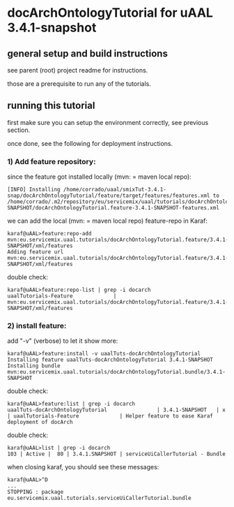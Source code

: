 
# docArchOntologyTutorial for uAAL 3.4.1-snapshot





## general setup and build instructions


see parent (root) project readme for instructions.

those are a prerequisite to run any of the tutorials.





## running this tutorial


first make sure you can setup the environment correctly, see previous section.

once done, see the following for deployment instructions. 



### 1) Add feature repository:

since the feature got installed locally (mvn: = maven local repo):

	[INFO] Installing /home/corrado/uaal/smixTut-3.4.1-snap/docArchOntologyTutorial/feature/target/features/features.xml to /home/corrado/.m2/repository/eu/servicemix/uaal/tutorials/docArchOntologyTutorial.feature/3.4.1-SNAPSHOT/docArchOntologyTutorial.feature-3.4.1-SNAPSHOT-features.xml


 we can add the local (mvn: = maven local repo) feature-repo in Karaf:

	karaf@uAAL>feature:repo-add mvn:eu.servicemix.uaal.tutorials/docArchOntologyTutorial.feature/3.4.1-SNAPSHOT/xml/features
	Adding feature url mvn:eu.servicemix.uaal.tutorials/docArchOntologyTutorial.feature/3.4.1-SNAPSHOT/xml/features


double check:

	karaf@uAAL>feature:repo-list | grep -i docarch
	uaalTutorials-Feature             | mvn:eu.servicemix.uaal.tutorials/docArchOntologyTutorial.feature/3.4.1-SNAPSHOT/xml/features



### 2) install feature:

add "-v" (verbose) to let it show more:

	karaf@uAAL>feature:install -v uaalTuts-docArchOntologyTutorial
	Installing feature uaalTuts-docArchOntologyTutorial 3.4.1-SNAPSHOT
	Installing bundle mvn:eu.servicemix.uaal.tutorials/docArchOntologyTutorial.bundle/3.4.1-SNAPSHOT


double check:
	
	karaf@uAAL>feature:list | grep -i docarch
	uaalTuts-docArchOntologyTutorial                | 3.4.1-SNAPSHOT   | x         | uaalTutorials-Feature             | Helper feature to ease Karaf deployment of docArch

	
	
	
	
	
	
	
	
	
	
	
	
	
	
	



double check:

	karaf@uAAL>list | grep -i docarch
	103 | Active |  80 | 3.4.1.SNAPSHOT | serviceUiCallerTutorial - Bundle      


when closing karaf, you should see these messages:

	karaf@uAAL>^D
	...
	STOPPING : package eu.servicemix.uaal.tutorials.serviceUiCallerTutorial.bundle

